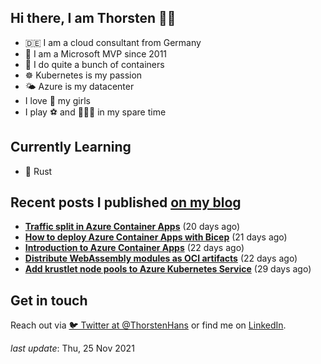 ## Hi there, I am Thorsten 👋🏼

- 🇩🇪 I am a cloud consultant from Germany
- 🔷 I am a Microsoft MVP since 2011
- 🐳 I do quite a bunch of containers
- ☸️ Kubernetes is my passion
- 🌤 Azure is my datacenter
- I love 💞 my girls
- I play ⚽️ and 🏃🏻‍♂️ in my spare time

## Currently Learning

- 🦀 Rust

## Recent posts I published [on my blog](https://thorsten-hans.com)

- **[Traffic split in Azure Container Apps](https://thorsten-hans.com/traffic-split-in-azure-container-apps/)** (20 days ago)
- **[How to deploy Azure Container Apps with Bicep](https://thorsten-hans.com/how-to-deploy-azure-container-apps-with-bicep/)** (21 days ago)
- **[Introduction to Azure Container Apps](https://thorsten-hans.com/introduction-to-azure-container-apps/)** (22 days ago)
- **[Distribute WebAssembly modules as OCI artifacts](https://thorsten-hans.com/distribute-webassembly-modules-as-oci-artifacts/)** (22 days ago)
- **[Add krustlet node pools to Azure Kubernetes Service](https://thorsten-hans.com/add-krustlet-node-pools-to-azure-kubernetes-service/)** (29 days ago)

## Get in touch

Reach out via [🐦 Twitter at @ThorstenHans](https://twitter.com/ThorstenHans) or find me on [LinkedIn](https://linkedin.com/in/ThorstenHans).

_last update_: Thu, 25 Nov 2021
